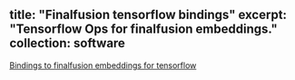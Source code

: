 title: "Finalfusion tensorflow bindings"
excerpt: "Tensorflow Ops for finalfusion embeddings."
collection: software
---

[Bindings to finalfusion embeddings for
tensorflow](https://github.com/finalfusion/finalfusion-tensorflow-ops/)
